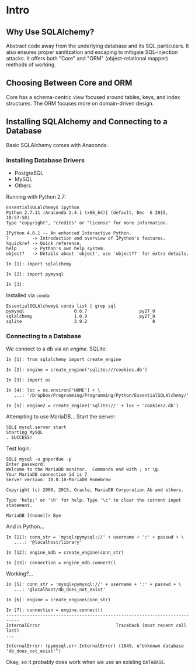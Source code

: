 # Intro

## Why Use SQLAlchemy?

Abstract code away from the underlying database and its SQL particulars. It also
ensures proper sanitization and escaping to mitigate SQL-injection attacks. It
offers both "Core" and "ORM" (object-relational mapper) methods of working.

## Choosing Between Core and ORM

Core has a schema-centric view focused around tables, keys, and index structures.
The ORM focuses more on domain-driven design.

## Installing SQLAlchemy and Connecting to a Database

Basic SQLAlchemy comes with Anaconda.

### Installing Database Drivers

* PostgreSQL
* MySQL
* Others

Running with Python 2.7:

    EssentialSQLAlchemy$ ipython
    Python 2.7.11 |Anaconda 2.4.1 (x86_64)| (default, Dec  6 2015, 18:57:58)
    Type "copyright", "credits" or "license" for more information.
    
    IPython 4.0.1 -- An enhanced Interactive Python.
    ?         -> Introduction and overview of IPython's features.
    %quickref -> Quick reference.
    help      -> Python's own help system.
    object?   -> Details about 'object', use 'object??' for extra details.
    
    In [1]: import sqlalchemy
    
    In [2]: import pymysql
    
    In [3]:

Installed via `conda`:

    EssentialSQLAlchemy$ conda list | grep sql
    pymysql                   0.6.7                    py27_0
    sqlalchemy                1.0.9                    py27_0
    sqlite                    3.9.2                         0

### Connecting to a Database

We connect to a db via an _engine_. SQLite:

    In [1]: from sqlalchemy import create_engine
    
    In [2]: engine = create_engine('sqlite:///cookies.db')
    
    In [3]: import os
    
    In [4]: loc = os.environ['HOME'] + \
       ...: '/Dropbox/Programming/Programming/Python/EssentialSQLAlchemy/'
    
    In [5]: engine2 = create_engine('sqlite://' + loc + 'cookies2.db')

Attempting to use MariaDB... Start the server:

    SQL$ mysql.server start
    Starting MySQL
    . SUCCESS!

Test login:

    SQL$ mysql -u gnperdue -p
    Enter password:
    Welcome to the MariaDB monitor.  Commands end with ; or \g.
    Your MariaDB connection id is 7
    Server version: 10.0.18-MariaDB Homebrew
    
    Copyright (c) 2000, 2015, Oracle, MariaDB Corporation Ab and others.
    
    Type 'help;' or '\h' for help. Type '\c' to clear the current input statement.
    
    MariaDB [(none)]> Bye

And in Python...

    In [11]: conn_str = 'mysql+pymysql://' + username + ':' + passwd + \
       ....: '@localhost/library'
    
    In [12]: engine_mdb = create_engine(conn_str)
    
    In [13]: connection = engine_mdb.connect()

Working?...

    In [5]: conn_str = 'mysql+pymysql://' + username + ':' + passwd + \
       ...: '@localhost/db_does_not_exist'
    
    In [6]: engine = create_engine(conn_str)
    
    In [7]: connection = engine.connect()
    ---------------------------------------------------------------------------
    InternalError                             Traceback (most recent call last)
    ...
    
    InternalError: (pymysql.err.InternalError) (1049, u"Unknown database 'db_does_not_exist'")

Okay, so it probably does work when we use an existing `DATABASE`.

